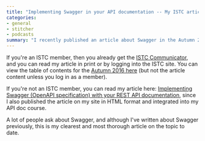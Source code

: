 ```yaml
---
title: "Implementing Swagger in your API documentation -- My ISTC article"
categories:
- general
- stitcher
- podcasts
summary: "I recently published an article about Swagger in the Autumn 2016 edition of ISTC's magazine, Communicator. ISTC stands for Institute of Scientific and Technical Communicators. My article provides an introduction to using Swagger (now called OpenAPI specification) for publishing your REST API documentation."
---
```


If you're an ISTC member, then you already get the [ISTC Communicator](http://www.istc.org.uk/publications-and-resources/communicator/), and you can read my article in print or by logging into the ISTC site. You can view the table of contents for the [Autumn 2016 here](http://www.istc.org.uk/wp-content/uploads/2016/05/Comm1609Web_TOC.pdf) (but not the article content unless you log in as a member).

If you're not an ISTC member, you can read my article here: [Implementing Swagger (OpenAPI specification) with your REST API documentation](http://idratherbewriting.com/pubapis_swagger_intro/), since I also published the article on my site in HTML format and integrated into my API doc course. 

A lot of people ask about Swagger, and although I've written about Swagger previously, this is my clearest and most thorough article on the topic to date.